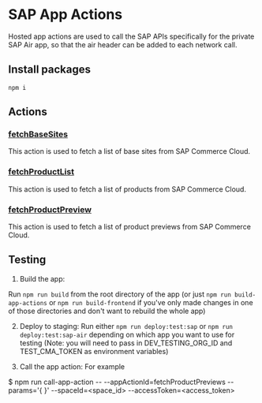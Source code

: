 # SAP App Actions

Hosted app actions are used to call the SAP APIs specifically for the private SAP Air app, so that the air header can be added to each network call.

## Install packages

`npm i`

## Actions

### [fetchBaseSites](src/actions/fetchBaseSites.ts)

This action is used to fetch a list of base sites from SAP Commerce Cloud.

### [fetchProductList](src/actions/fetchProductList.ts)

This action is used to fetch a list of products from SAP Commerce Cloud.

### [fetchProductPreview](src/actions/fetchProductPreview.ts)

This action is used to fetch a list of product previews from SAP Commerce Cloud.

## Testing

1. Build the app:

Run `npm run build` from the root directory of the app (or just `npm run build-app-actions` or `npm run build-frontend` if you've only made changes in one of those directories and don't want to rebuild the whole app)

2. Deploy to staging: Run either `npm run deploy:test:sap` or `npm run deploy:test:sap-air` depending on which app you want to use for testing (Note: you will need to pass in DEV_TESTING_ORG_ID and TEST_CMA_TOKEN as environment variables)

3. Call the app action: For example

$ npm run call-app-action -- --appActionId=fetchProductPreviews --params='{ <params list here> }' --spaceId=<space_id> --accessToken=<access_token>
